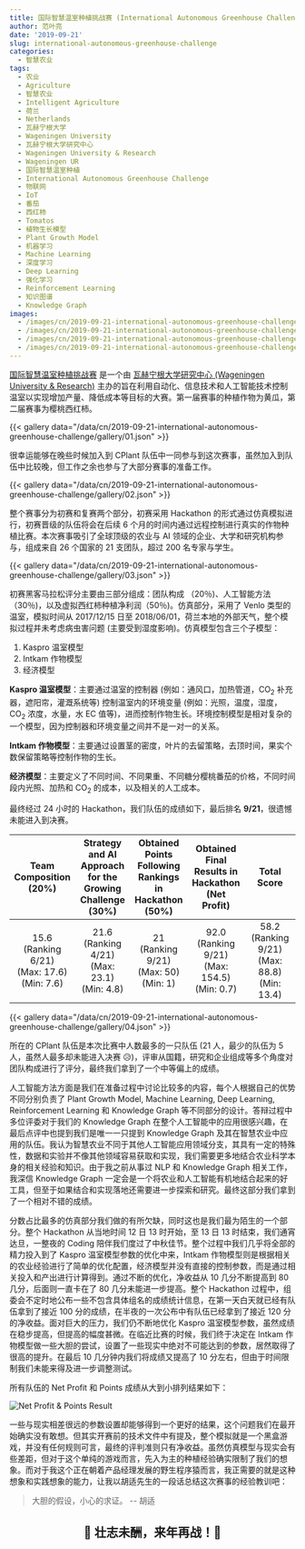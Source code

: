 ```yaml
---
title: 国际智慧温室种植挑战赛 (International Autonomous Greenhouse Challenge)
author: 范叶亮
date: '2019-09-21'
slug: international-autonomous-greenhouse-challenge
categories:
  - 智慧农业
tags:
  - 农业
  - Agriculture
  - 智慧农业
  - Intelligent Agriculture
  - 荷兰
  - Netherlands
  - 瓦赫宁根大学
  - Wageningen University
  - 瓦赫宁根大学研究中心
  - Wageningen University & Research
  - Wageningen UR
  - 国际智慧温室种植
  - International Autonomous Greenhouse Challenge
  - 物联网
  - IoT
  - 番茄
  - 西红柿
  - Tomatos
  - 植物生长模型
  - Plant Growth Model
  - 机器学习
  - Machine Learning
  - 深度学习
  - Deep Learning
  - 强化学习
  - Reinforcement Learning
  - 知识图谱
  - Knowledge Graph
images:
  - /images/cn/2019-09-21-international-autonomous-greenhouse-challenge/hacking.jpg
  - /images/cn/2019-09-21-international-autonomous-greenhouse-challenge/me.jpg
  - /images/cn/2019-09-21-international-autonomous-greenhouse-challenge/lunch.jpg
  - /images/cn/2019-09-21-international-autonomous-greenhouse-challenge/agc-2019-teams.png
---
```


[国际智慧温室种植挑战赛](http://www.autonomousgreenhouses.com) 是一个由 [瓦赫宁根大学研究中心 (Wageningen University & Research)](https://www.wur.nl) 主办的旨在利用自动化、信息技术和人工智能技术控制温室以实现增加产量、降低成本等目标的大赛。第一届赛事的种植作物为黄瓜，第二届赛事为樱桃西红柿。

{{< gallery data="/data/cn/2019-09-21-international-autonomous-greenhouse-challenge/gallery/01.json" >}}

很幸运能够在晚些时候加入到 CPlant 队伍中一同参与到这次赛事，虽然加入到队伍中比较晚，但工作之余也参与了大部分赛事的准备工作。

{{< gallery data="/data/cn/2019-09-21-international-autonomous-greenhouse-challenge/gallery/02.json" >}}

整个赛事分为初赛和复赛两个部分，初赛采用 Hackathon 的形式通过仿真模拟进行，初赛晋级的队伍将会在后续 6 个月的时间内通过远程控制进行真实的作物种植比赛。本次赛事吸引了全球顶级的农业与 AI 领域的企业、大学和研究机构参与，组成来自 26 个国家的 21 支团队，超过 200 名专家与学生。

{{< gallery data="/data/cn/2019-09-21-international-autonomous-greenhouse-challenge/gallery/03.json" >}}

初赛黑客马拉松评分主要由三部分组成：团队构成 （20％)、人工智能方法（30％)，以及虚拟西红柿种植净利润（50％)。仿真部分，采用了 Venlo 类型的温室，模拟时间从 2017/12/15 日至 2018/06/01，荷兰本地的外部天气，整个模拟过程并未考虑病虫害问题 (主要受到湿度影响)。仿真模型包含三个子模型：

1. Kaspro 温室模型
2. Intkam 作物模型
3. 经济模型

**Kaspro 温室模型**：主要通过温室的控制器 (例如：通风口，加热管道，CO<sub>2</sub> 补充器，遮阳帘，灌溉系统等) 控制温室内的环境变量 (例如：光照，温度，湿度，CO<sub>2</sub> 浓度，水量，水 EC 值等)，进而控制作物生长。环境控制模型是相对复杂的一个模型，因为控制器和环境变量之间并不是一对一的关系。

**Intkam 作物模型**：主要通过设置茎的密度，叶片的去留策略，去顶时间，果实个数保留策略等控制作物的生长。

**经济模型**：主要定义了不同时间、不同果重、不同糖分樱桃番茄的价格，不同时间段内光照、加热和 CO<sub>2</sub> 的成本，以及相关的人工成本。

最终经过 24 小时的 Hackathon，我们队伍的成绩如下，最后排名 **9/21**，很遗憾未能进入到决赛。

<table>
  <thead>
    <tr style="font-weight: bold;">
      <th width=20% style="text-align: center;">Team Composition (20%)</th>
      <th width=20% style="text-align: center;">Strategy and AI Approach for the Growing Challenge (30%)</th>
      <th width=20% style="text-align: center;">Obtained Points Following Rankings in Hackathon (50%)</th>
      <th width=20% style="text-align: center;">Obtained  Final Results in Hackathon (Net Profit)</th>
      <th width=20% style="text-align: center;">Total Score</th>
    </tr>
  </thead>
    <tr>
      <td style="text-align: center;">15.6 <br/> (Ranking 6/21) <br/> (Max: 17.6) <br/> (Min: 7.6)</td>
      <td style="text-align: center;">21.6 <br/> (Ranking 4/21) <br/> (Max: 23.1) <br/> (Min: 4.8)</td>
      <td style="text-align: center;">21 <br/> (Ranking 9/21) <br/> (Max: 50) <br/> (Min: 1)</td>
      <td style="text-align: center;">92.0 <br/> (Ranking 9/21) <br/> (Max: 154.5) <br/> (Min: 0.7)</td>
      <td style="text-align: center;">58.2 <br/> (Ranking 9/21) <br/> (Max: 88.8) <br/> (Min: 13.4)</td>
    </tr>
  <tbody>
  </tbody>
</table>

{{< gallery data="/data/cn/2019-09-21-international-autonomous-greenhouse-challenge/gallery/04.json" >}}

所在的 CPlant 队伍是本次比赛中人数最多的一只队伍 (21 人，最少的队伍为 5 人，虽然人最多却未能进入决赛 :disappointed_relieved:)，评审从国籍，研究和企业组成等多个角度对团队构成进行了评分，最终我们拿到了一个中等偏上的成绩。

人工智能方法方面是我们在准备过程中讨论比较多的内容，每个人根据自己的优势不同分别负责了 Plant Growth Model, Machine Learning, Deep Learning, Reinforcement Learning 和 Knowledge Graph 等不同部分的设计。答辩过程中多位评委对于我们的 Knowledge Graph 在整个人工智能中的应用很感兴趣，在最后点评中也提到我们是唯一一只提到 Knowledge Graph 及其在智慧农业中应用的队伍。我认为智慧农业不同于其他人工智能应用领域分支，其具有一定的特殊性，数据和实验并不像其他领域容易获取和实现，我们需要更多地结合农业科学本身的相关经验和知识。由于我之前从事过 NLP 和 Knowledge Graph 相关工作，我深信 Knowledge Graph 一定会是一个将农业和人工智能有机地结合起来的好工具，但至于如果结合和实现落地还需要进一步探索和研究。最终这部分我们拿到了一个相对不错的成绩。

分数占比最多的仿真部分我们做的有所欠缺，同时这也是我们最为陌生的一个部分。整个 Hackathon 从当地时间 12 日 13 时开始，至 13 日 13 时结束，我们通宵达旦，一整夜的 Coding 陪伴我们度过了中秋佳节。整个过程中我们几乎将全部的精力投入到了 Kaspro 温室模型参数的优化中来，Intkam 作物模型则是根据相关的农业经验进行了简单的优化配置，经济模型并没有直接的控制参数，而是通过相关投入和产出进行计算得到。通过不断的优化，净收益从 10 几分不断提高到 80 几分，后面则一直卡在了 80 几分未能进一步提高。整个 Hackathon 过程中，组委会不定时地公布一些不包含具体组名的成绩统计信息，在第一天白天就已经有队伍拿到了接近 100 分的成绩，在半夜的一次公布中有队伍已经拿到了接近 120 分的净收益。面对巨大的压力，我们仍不断地优化 Kaspro 温室模型参数，虽然成绩在稳步提高，但提高的幅度甚微。在临近比赛的时候，我们终于决定在 Intkam 作物模型做一些大胆的尝试，设置了一些现实中绝对不可能达到的参数，居然取得了很高的提升。在最后 10 几分钟内我们将成绩又提高了 10 分左右，但由于时间限制我们未能来得及进一步调整测试。

所有队伍的 Net Profit 和 Points 成绩从大到小排列结果如下：

![Net Profit & Points Result](/images/cn/2019-09-21-international-autonomous-greenhouse-challenge/net-profit-and-points-results.png)

一些与现实相差很远的参数设置却能够得到一个更好的结果，这个问题我们在最开始确实没有敢想。但其实开赛前的技术文件中有提及，整个模拟就是一个黑盒游戏，并没有任何规则可言，最终的评判准则只有净收益。虽然仿真模型与现实会有些差距，但对于这个单纯的游戏而言，先入为主的种植经验确实限制了我们的想象。而对于我这个正在朝着产品经理发展的野生程序猿而言，我正需要的就是这种想象和实践想象的能力，让我以胡适先生的一段话总结这次赛事的经验教训吧：

> 大胆的假设，小心的求证。  -- 胡适

<h2><center>💪 壮志未酬，来年再战！💪</center></h2>
